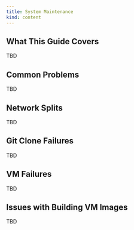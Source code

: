 ```yaml
---
title: System Maintenance
kind: content
---
```


## What This Guide Covers

TBD


## Common Problems

TBD


## Network Splits

TBD


## Git Clone Failures

TBD



## VM Failures

TBD



## Issues with Building VM Images

TBD
